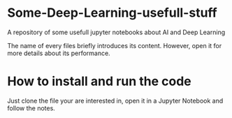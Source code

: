 # Some-Deep-Learning-usefull-stuff
A repository of some usefull jupyter notebooks about AI and Deep Learning

The name of every files briefly introduces its content. However, open it for more details about its performance.

# How to install and run the code
Just clone the file your are interested in, open it in a Jupyter Notebook and follow the notes.
